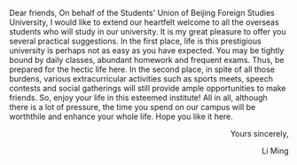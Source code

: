 Dear friends,
    On behalf of the Students' Union of Beijing Foreign Studies University, I would like to extend our heartfelt welcome to all the overseas students who will study in our university.
    It is my great pleasure to offer you several practical suggestions. In the first place, life is this prestigious university is perhaps not as easy as you have expected. You may be tightly bound by daily classes, abundant homework and frequent exams. Thus, be prepared for the hectic life here. In the second place, in spite of all those burdens, various extracurricular activities such as sports meets, speech contests and social gatherings will still provide ample opportunities to make friends. So, enjoy your life in this esteemed institute!
    All in all, although there is a lot of pressure, the time you spend on our campus will be worththile and enhance your whole life. Hope you like it here.
<p align="right">Yours sincerely,</p>
<p align="right">Li Ming</p>
     
